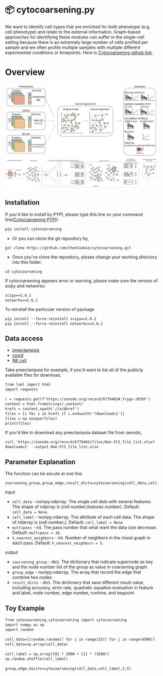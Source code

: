 📦 cytocoarsening.py
=======================

We want to identify cell-types that are enriched for both phenotype (e.g. cell phenotype) and relate to the external information. Graph-based approaches for identifying these modules can suffer in the single-cell setting because there is an extremely large number of cells profiled per sample and we often profile multiple samples with multiple different experimental conditions or timepoints. Here is [Cytocoarsening github link](https://github.com/ChenCookie/cytocoarsening).

Overview
=======================

![](https://github.com/ChenCookie/cytocoarsening/raw/main/doc/intuitive_coarsening_illustration.jpg)
![](https://github.com/ChenCookie/cytocoarsening/raw/main/doc/Cytocoarsening.png)

Installation
-----
If you'd like to install by PYPI, please type this line on your command line([Cytocoarsening PYPI](https://pypi.org/project/cytocoarsening/)):

```bash
pip install cytocoarsening
```

* Or you can clone the git repository by, 

```
git clone https://github.com/ChenCookie/cytocoarsening.git
```

* Once you've clone the repository, please change your working directory into this folder.

```
cd cytocoarsening
```
If cytocoarsening appears error or warning, please make sure the version of scipy and networkx:
```
scipy==1.6.2
networkx==2.6.2
```
To reinstall the particular version of package
```
pip install --force-reinstall scipy==1.6.2
pip install --force-reinstall networkx==2.6.2
```


Data access
--------------

-   [preeclampsia](https://zenodo.org/record/6779483#.Yrygu-zMJhF)
-   [covid](https://zenodo.org/record/6780354#.Yryxg-zMJhE)
-   [NK cell](https://zenodo.org/record/6780417#.Yry12-zMJhE)

Take preeclampsia for example, if you'd want to list all of the publicly available files for download,
```
from lxml import html
import requests

r = requests.get(f'https://zenodo.org/record/6779483#.Yrygu-zMJhF')
content = html.fromstring(r.content)
hrefs = content.xpath('//a/@href')
files = [i for i in hrefs if i.endswith('?download=1')]
files = np.unique(files)
print(files)
```
If you'd like to download any  preeclampsia dataset file from zenodo,
```
curl 'https://zenodo.org/record/6779483/files/Han-FCS_file_list.xlsx?download=1' --output Han-FCS_file_list.xlsx
```

Parameter Explanation
--------------
The function can be excute at one line.
```
coarsening_group,group_edge,result_dicts=cytocoarsening(cell_data,cell_label,multipass,k_nearest_neighbors)
```
input
* `cell_data` - numpy.ndarray. The single cell data with several features. The shape of ndarray is (cell number,features number). Default: `cell_data = None`.
* `cell_label` - numpy.ndarray. The attribute of each cell data. The shape of ndarray is (cell number,). Default: `cell_label = None`.
* `multipass` - int. The pass number that what want the data size decrease. Default: `multipass = 10`.
* `k_nearest_neighbors` - int. Number of neighbors in the inisial graph in each pass. Default: `k_nearest_neighbors = 5`.

output
* `coarsening_group` - dict. The dictionary that indicate supernode as key and the node number list of the group as value in coarsening graph
* `group_edge` - numpy.ndarray. The array that record the edge that combine two nodes
* `result_dicts` - dict. The dictionary that save different result value, including accuracy, error rate, quadratic equation evaluation in feature and label, node number, edge number, runtime, and keypoint 

Toy Example
--------------

```
from cytocoarsening.cytocoarsening import cytocoarsening
import numpy as np
import random

cell_data=[[random.random() for i in range(33)] for j in range(4500)]
cell_data=np.array(cell_data)

cell_label = np.array([0] * 1000 + [1] * (3500))
np.random.shuffle(cell_label)

group,edge,diccts=cytocoarsening(cell_data,cell_label,3,5)
```